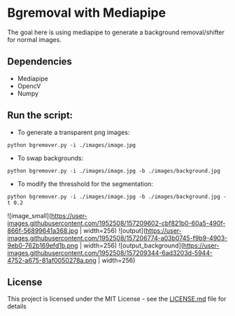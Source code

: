 # Bgremoval with Mediapipe

The goal here is using mediapipe to generate a background removal/shifter for normal images.

## Dependencies

* Mediapipe
* OpencV
* Numpy

## Run the script:

* To generate a transparent png images:

`python bgremover.py -i ./images/image.jpg`

* To swap backgrounds:

`python bgremover.py -i ./images/image.jpg -b ./images/background.jpg`

* To modify the thresshold for the segmentation:


`python bgremover.py -i ./images/image.jpg -b ./images/background.jpg -t 0.2`

![image_small](https://user-images.githubusercontent.com/1952508/157209602-cbf821b0-60a5-490f-866f-56899641a368.jpg  | width=256)
![output](https://user-images.githubusercontent.com/1952508/157206774-a03b0745-f9b9-4903-9eb0-762b169efd1b.png  | width=256)
![output_background](https://user-images.githubusercontent.com/1952508/157209344-6ad3203d-5944-4752-a675-81af0050278a.png  | width=256)

## License

This project is licensed under the MIT License - see the [LICENSE.md](LICENSE.md) file for details